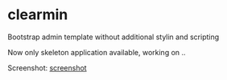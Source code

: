 # clearmin
Bootstrap admin template without additional stylin and scripting

Now only skeleton application available, working on ..

Screenshot:
[screenshot](https://raw.github.com/jdrda/clearmin/jdrda/master/public_html/img/screenshot.png)
